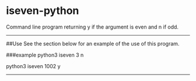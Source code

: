 # iseven-python
Command line program returning y if the argument is even and n if odd.

--------------------------
##Use
See the section below for an example of the use of this program. 

###example
python3 iseven 3 
n

python3 iseven 1002
y

-------------------------
